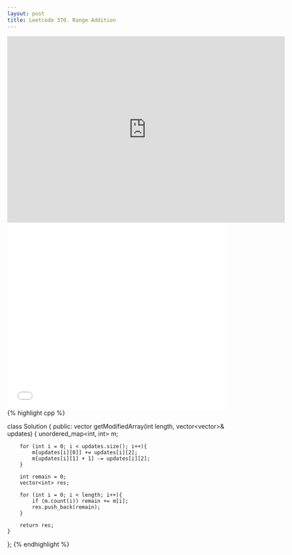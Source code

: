 ```yaml
---
layout: post
title: Leetcode 370. Range Addition
---
```


<iframe width="640" height="430" src="https://www.youtube.com/embed/L6Sg12REBOE" frameborder="0" allow="autoplay; encrypted-media" allowfullscreen></iframe>
<iframe src="player.bilibili.com/player.html?aid=720162722&bvid=BV18Q4y1h7pf&cid=399379315&page=1&danmaku=0" scrolling="no" border="0" frameborder="no" framespacing="0" allowfullscreen="true"   style="width: 640px; height: 430px; max-width: 100%"> </iframe>
{% highlight cpp %}

class Solution {
public:
    vector<int> getModifiedArray(int length, vector<vector<int>>& updates) {
        unordered_map<int, int> m;
        
        for (int i = 0; i < updates.size(); i++){
            m[updates[i][0]] += updates[i][2];
            m[updates[i][1] + 1] -= updates[i][2];
        }
        
        int remain = 0;
        vector<int> res;
        
        for (int i = 0; i < length; i++){
            if (m.count(i)) remain += m[i];
            res.push_back(remain);
        }
        
        return res;
    }
};
{% endhighlight %}
